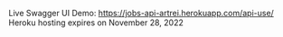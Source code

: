 Live Swagger UI Demo: https://jobs-api-artrei.herokuapp.com/api-use/
Heroku hosting expires on November 28, 2022
